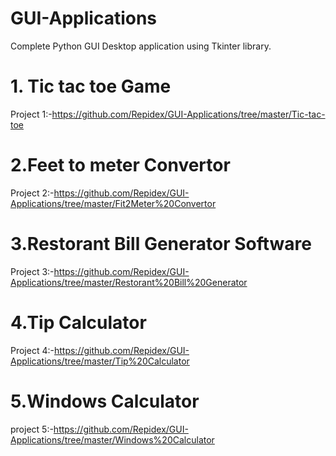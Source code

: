 # GUI-Applications
Complete Python GUI Desktop application using Tkinter library.

# 1. Tic tac toe Game
Project 1:-https://github.com/Repidex/GUI-Applications/tree/master/Tic-tac-toe

# 2.Feet to meter Convertor
Project 2:-https://github.com/Repidex/GUI-Applications/tree/master/Fit2Meter%20Convertor

# 3.Restorant Bill Generator Software
Project 3:-https://github.com/Repidex/GUI-Applications/tree/master/Restorant%20Bill%20Generator

# 4.Tip Calculator
Project 4:-https://github.com/Repidex/GUI-Applications/tree/master/Tip%20Calculator

# 5.Windows Calculator
project 5:-https://github.com/Repidex/GUI-Applications/tree/master/Windows%20Calculator
